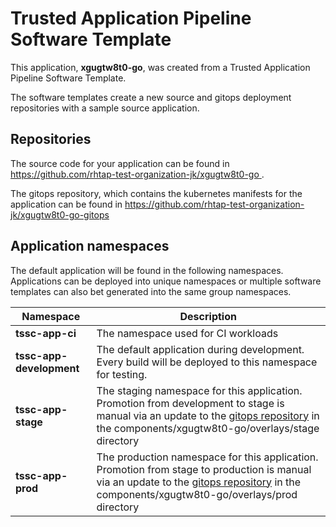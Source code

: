 # Trusted Application Pipeline Software Template

This application, **xgugtw8t0-go**, was created from a Trusted Application Pipeline Software Template.

The software templates create a new source and gitops deployment repositories with a sample source application. 

## Repositories

The source code for your application can be found in [https://github.com/rhtap-test-organization-jk/xgugtw8t0-go ](https://github.com/rhtap-test-organization-jk/xgugtw8t0-go ).
 
The gitops repository, which contains the kubernetes manifests for the application can be found in 
[https://github.com/rhtap-test-organization-jk/xgugtw8t0-go-gitops ](https://github.com/rhtap-test-organization-jk/xgugtw8t0-go-gitops ) 

## Application namespaces 

The default application will be found in the following namespaces. Applications can be deployed into unique namespaces or multiple software templates can also bet generated into the same group namespaces.  

|  Namespace   |  Description   |  
| -------- | -------- |
| **tssc-app-ci** | The namespace used for CI workloads |
| **tssc-app-development** | The default application during development. Every build will be deployed to this namespace for testing. |
| **tssc-app-stage** | The staging namespace for this application. Promotion from development to stage is manual via an update to the [gitops repository](https://github.com/rhtap-test-organization-jk/xgugtw8t0-go-gitops ) in the components/xgugtw8t0-go/overlays/stage directory |
| **tssc-app-prod** | The production namespace for this application. Promotion from stage to production is manual via an update to the [gitops repository](https://github.com/rhtap-test-organization-jk/xgugtw8t0-go-gitops ) in the components/xgugtw8t0-go/overlays/prod directory |
